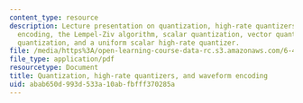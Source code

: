 ```yaml
---
content_type: resource
description: Lecture presentation on quantization, high-rate quantizers, waveform
  encoding, the Lempel-Ziv algorithm, scalar quantization, vector quantization, entropy-coded
  quantization, and a uniform scalar high-rate quantizer.
file: /media/https%3A/open-learning-course-data-rc.s3.amazonaws.com/6-450-principles-of-digital-communication-i-fall-2009/abab650d993d533a10abfbfff370285a_MIT6_450F09_slide06.pdf
file_type: application/pdf
resourcetype: Document
title: Quantization, high-rate quantizers, and waveform encoding
uid: abab650d-993d-533a-10ab-fbfff370285a
---
```

